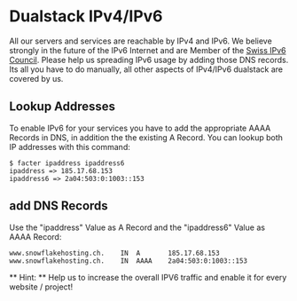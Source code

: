 # Dualstack IPv4/IPv6

All our servers and services are reachable by IPv4 and IPv6. We believe strongly in the future of the IPv6 Internet and are Member of the [Swiss IPv6 Council](http://www.swissipv6council.ch/). Please help us spreading IPv6 usage by adding those DNS records. Its all you have to do manually, all other aspects of IPv4/IPv6 dualstack are covered by us.

## Lookup Addresses

To enable IPv6 for your services you have to add the appropriate AAAA Records in DNS, in addition the the existing A Record. You can lookup both IP addresses with this command:

```
$ facter ipaddress ipaddress6
ipaddress => 185.17.68.153
ipaddress6 => 2a04:503:0:1003::153
```

## add DNS Records

Use the "ipaddress" Value as A Record and the "ipaddress6" Value as AAAA Record:

```
www.snowflakehosting.ch.	IN	A		185.17.68.153
www.snowflakehosting.ch.	IN	AAAA	2a04:503:0:1003::153
```

** Hint: ** Help us to increase the overall IPV6 traffic and enable it for every website / project!
